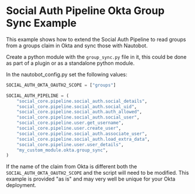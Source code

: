 # Social Auth Pipeline Okta Group Sync Example

This example shows how to extend the Social Auth Pipeline to read groups from a groups claim in Okta and sync those with Nautobot.  

Create a python module with the `group_sync.py` file in it, this could be done as part of a plugin or as a standalone python module.

In the nautobot_config.py set the following values:

```python
SOCIAL_AUTH_OKTA_OAUTH2_SCOPE = ["groups"]

SOCIAL_AUTH_PIPELINE = (
    "social_core.pipeline.social_auth.social_details",
    "social_core.pipeline.social_auth.social_uid",
    "social_core.pipeline.social_auth.auth_allowed",
    "social_core.pipeline.social_auth.social_user",
    "social_core.pipeline.user.get_username",
    "social_core.pipeline.user.create_user",
    "social_core.pipeline.social_auth.associate_user",
    "social_core.pipeline.social_auth.load_extra_data",
    "social_core.pipeline.user.user_details",
    "my_custom_module.okta.group_sync",
)
```

If the name of the claim from Okta is different both the `SOCIAL_AUTH_OKTA_OAUTH2_SCOPE` and the script will need to be modified.  This example is provided "as is" and may very well be unique for your Okta deployment.
